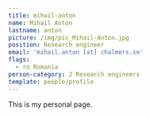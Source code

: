 ```yaml
---
title: mihail-anton
name: Mihail Anton
lastname: anton
picture: /img/pic_Mihail-Anton.jpg
position: Research engineer
email: 'mihail.anton [at] chalmers.se'
flags:
  - ro Romania
person-category: J Research engineers
template: people/profile
---
```

This is my personal page.
